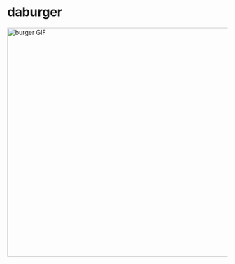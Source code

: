 # daburger


<img src="/gtresquire/daburger/raw/master/public/assets/vid/DaBurger.mov" alt="burger GIF" width="525" style="max-width:100%;">
